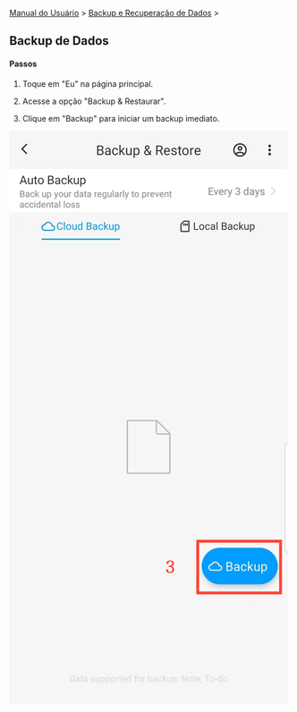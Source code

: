 [Manual do Usuário](/dragonnest/drawnote/manual/pt) > [Backup e Recuperação de Dados](/dragonnest/drawnote/manual/pt/backup_e_recuperacao_de_dados) >

Backup de Dados
---
#### Passos

1. Toque em "Eu" na página principal.

2. Acesse a opção "Backup & Restaurar".

3. Clique em "Backup" para iniciar um backup imediato.

![Backup de Dados](imgs/data_backup1.png)